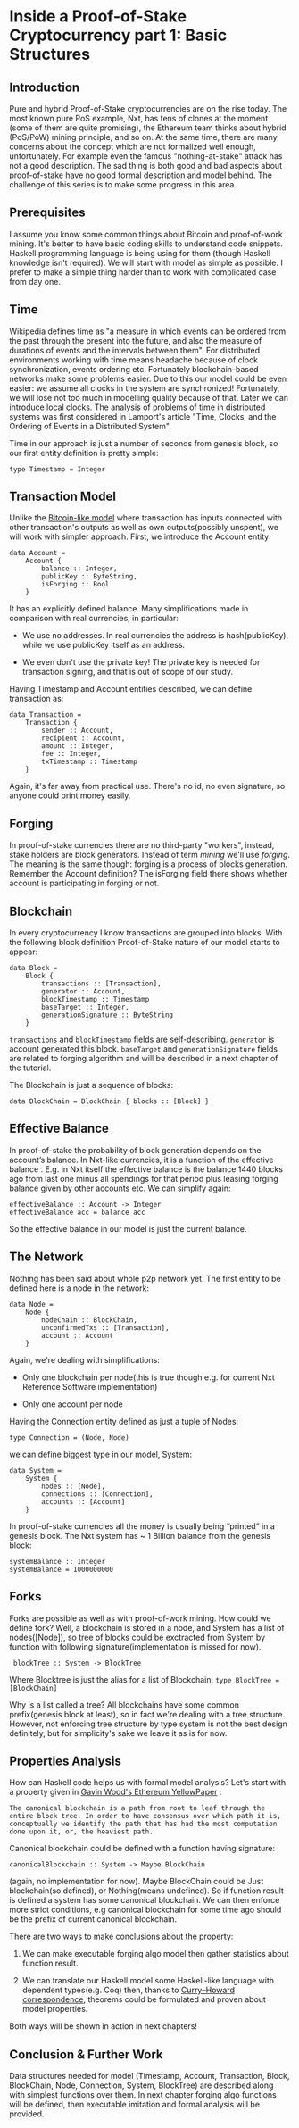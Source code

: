 Inside a Proof-of-Stake Cryptocurrency part 1: Basic Structures
===============================================================

Introduction
------------

Pure and hybrid Proof-of-Stake cryptocurrencies are on the rise today. The most known pure PoS example, Nxt, has tens of clones
at the moment (some of them are quite promising), the Ethereum team thinks about hybrid (PoS/PoW) mining principle, and so on.
At the same time, there are many concerns about the concept which are not formalized well enough, unfortunately. For example even
the famous "nothing-at-stake" attack has not a good description. The sad thing is both good and bad aspects about proof-of-stake
have no good formal description and model behind. The challenge of this series is to make some progress in this area.


Prerequisites
-------------

I assume you know some common things about Bitcoin and proof-of-work mining. It's better to have basic coding skills
 to understand code snippets. Haskell programming language is being using for them (though Haskell knowledge isn't required).
We will start with model as simple as possible. I prefer to make a simple thing harder than to work with complicated case from day one.

Time
----

Wikipedia defines time as "a measure in which events can be ordered from the past through the present into the future,
and also the measure of durations of events and the intervals between them".
For distributed environments working with time means headache because of clock synchronization, events ordering etc.
Fortunately blockchain-based networks make some problems easier.  Due to this our model could be even easier: we assume all clocks
in the system are synchronized! Fortunately, we will lose not too much in modelling quality because of that. Later we can introduce
local clocks. The analysis of problems of time in distributed systems was first considered in Lamport's article "Time, Clocks, and the
Ordering of Events in a Distributed System".

Time in our approach is just a number of seconds from genesis block, so our first entity definition is pretty simple:

`type Timestamp = Integer`


Transaction Model
-----------------

Unlike the [Bitcoin-like model](https://en.bitcoin.it/wiki/Transaction) where transaction has inputs connected with
other transaction's outputs as well as own outputs(possibly unspent), we will work with simpler approach. First, we
introduce the Account entity:

    data Account =
        Account {
            balance :: Integer,
            publicKey :: ByteString,
            isForging :: Bool
        }

It has an explicitly defined balance. Many simplifications made in comparison with real currencies, in particular:

* We use no addresses. In real currencies the address is hash(publicKey), while we use publicKey itself as an address.

* We even don't use the private key! The private key is needed for transaction signing, and that is out of scope of our study.


Having Timestamp and Account entities described, we can define transaction as:

    data Transaction =
        Transaction {
            sender :: Account,
            recipient :: Account,
            amount :: Integer,
            fee :: Integer,
            txTimestamp :: Timestamp
        }

Again, it's far away from practical use. There's no id, no even signature, so anyone could print money easily.


Forging
-------

In proof-of-stake currencies there are no third-party "workers", instead, stake holders are block generators.
Instead of term *mining* we'll use *forging*. The meaning is the same though: forging is a process of blocks generation.
Remember the Account definition? The isForging field there shows whether account is participating in forging or not.

Blockchain
----------

In every cryptocurrency I know transactions are grouped into blocks. With the following block definition Proof-of-Stake
 nature of our model starts to appear:

    data Block =
        Block {
            transactions :: [Transaction],
            generator :: Account,
            blockTimestamp :: Timestamp
            baseTarget :: Integer,
            generationSignature :: ByteString
        }

`transactions` and `blockTimestamp` fields are self-describing.
`generator` is account generated this block.
`baseTarget` and `generationSignature` fields are related to forging algorithm and will be described in a next chapter of the tutorial.


The Blockchain is just a sequence of blocks:

`data BlockChain = BlockChain { blocks :: [Block] }`


Effective Balance
-----------------

In proof-of-stake the probability of block generation  depends on the account’s balance.
In Nxt-like currencies, it is a function of the effective balance .
E.g. in Nxt itself the effective balance is the balance 1440 blocks ago from last one minus all spendings
for that period plus leasing forging balance given by other accounts etc. We can simplify again:

    effectiveBalance :: Account -> Integer
    effectiveBalance acc = balance acc

So the effective balance in our model is just the current balance.


The Network
-----------

Nothing has been said about whole p2p network yet. The first entity to be defined here is a node in the network:

    data Node =
        Node {
            nodeChain :: BlockChain,
            unconfirmedTxs :: [Transaction],
            account :: Account
        }

Again, we're  dealing with simplifications:

* Only one blockchain per node(this is true though e.g. for current Nxt Reference Software implementation)

* Only one account per node

Having the Connection entity defined as just a tuple of Nodes:

    type Connection = (Node, Node)

we can define biggest type in our model, System:

    data System =
        System {
            nodes :: [Node],
            connections :: [Connection],
            accounts :: [Account]
        }

In proof-of-stake currencies all the money is usually being “printed” in a genesis block.
The Nxt system has ~ 1 Billion balance from the genesis block:

    systemBalance :: Integer
    systemBalance = 1000000000

Forks
-----

Forks are possible as well as with proof-of-work mining. How could we define fork? Well, a blockchain is stored in a node,
and System has a list of nodes([Node]), so tree of blocks could be exctracted from System by function with following
signature(implementation is missed for now).

     blockTree :: System -> BlockTree

Where Blocktree is just the alias for a list of Blockchain: `type BlockTree = [BlockChain]`

Why is a list called a tree? All blockchains have some common prefix(genesis block at least), so in fact
  we're dealing with a tree structure. However, not enforcing tree structure by type system is not the best design
definitely, but for simplicity's sake we leave it as is for now.


Properties Analysis
--------------------

How can Haskell code helps us with formal model analysis? Let's start with a property given in
[Gavin Wood's Ethereum YellowPaper](http://gavwood.com/Paper.pdf) :

`The canonical blockchain is a path from root to leaf
 through the entire block tree. In order to have consensus
 over which path it is, conceptually we identify the path
 that has had the most computation done upon it, or, the
 heaviest
 path.`

Canonical blockchain could be defined with a function having signature:

 `canonicalBlockchain :: System -> Maybe BlockChain`

(again, no implementation for now). Maybe BlockChain could be Just blockchain(so defined), or Nothing(means undefined).
So if function result is defined a system has some canonical blockchain. We can then enforce more strict conditions, e.g
canonical blockchain for some time ago should be the prefix of current canonical blockchain.

There are two ways to make conclusions about the property:

1. We can make executable forging algo model then gather statistics about function result.

2. We can translate our Haskell model some Haskell-like language with dependent types(e.g. Coq) then, thanks to [Curry–Howard correspondence](https://en.wikipedia.org/wiki/Curry%E2%80%93Howard_correspondence),
theorems could be formulated and proven about model properties.

Both ways will be shown in action in next chapters!


Conclusion & Further Work
-------------------------

Data structures needed for model (Timestamp, Account, Transaction, Block, BlockChain, Node, Connection, System, BlockTree) are described
along with simplest functions over them. In next chapter forging algo functions will be defined, then executable imitation and
formal analysis will be provided.



